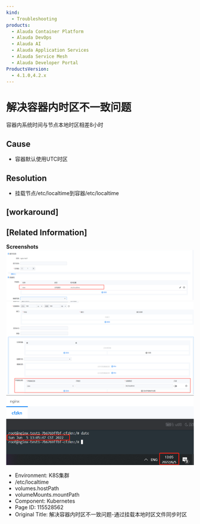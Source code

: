 ```yaml
---
kind:
  - Troubleshooting
products:
  - Alauda Container Platform
  - Alauda DevOps
  - Alauda AI
  - Alauda Application Services
  - Alauda Service Mesh
  - Alauda Developer Portal
ProductsVersion:
  - 4.1.0,4.2.x
---
```

<!-- A type of document that involves encountering a fault, diagnosing it, performing root cause analysis, and providing solutions. -->

# 解决容器内时区不一致问题

容器内系统时间与节点本地时区相差8小时

## Cause
- 容器默认使用UTC时区

## Resolution
- 挂载节点/etc/localtime到容器/etc/localtime

## [workaround]

## [Related Information]
**Screenshots**
![](assets/jie-jue-rong-qi-nei-shi-qu-bu-yi-zhi-wen-ti-tong-guo-gua-zai-ben-di-shi-qu-wen-j/image2022-6-5_13-4-52.png)
![](assets/jie-jue-rong-qi-nei-shi-qu-bu-yi-zhi-wen-ti-tong-guo-gua-zai-ben-di-shi-qu-wen-j/image2022-6-5_13-5-13.png)
![](assets/jie-jue-rong-qi-nei-shi-qu-bu-yi-zhi-wen-ti-tong-guo-gua-zai-ben-di-shi-qu-wen-j/image2022-6-5_13-6-0.png)
- Environment: K8S集群
- /etc/localtime
- volumes.hostPath
- volumeMounts.mountPath
- Component: Kubernetes
- Page ID: 115528562
- Original Title: 解决容器内时区不一致问题-通过挂载本地时区文件同步时区
